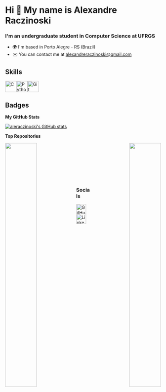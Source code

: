 # Hi 👋 My name is Alexandre Raczinoski

### I'm an undergraduate student in Computer Science at UFRGS

* 🌍  I'm based in Porto Alegre - RS (Brazil)
* ✉️  You can contact me at [alexandreraczinoski@gmail.com](mailto:alexandreraczinoski@gmail.com)

## Skills

<p align="left">
<a href="https://docs.microsoft.com/en-us/cpp/?view=msvc-170" target="_blank" rel="noreferrer"><img src="https://raw.githubusercontent.com/danielcranney/readme-generator/main/public/icons/skills/c-colored.svg" alt="C" title="C" width="36" height="36" /></a><a href="https://www.python.org/" target="_blank" rel="noreferrer"><img src="https://raw.githubusercontent.com/danielcranney/readme-generator/main/public/icons/skills/python-colored.svg" alt="Python" title="Python" width="36" height="36" /></a><a href="https://git-scm.com/" target="_blank" rel="noreferrer"><img src="https://raw.githubusercontent.com/danielcranney/readme-generator/main/public/icons/skills/git-colored.svg" alt="Git" title="Git" width="36" height="36" /></a>
</p>

## Badges

<b>My GitHub Stats</b>

<a href="http://www.github.com/aleraczinoski"><img src="https://github-readme-stats.vercel.app/api?username=aleraczinoski&show_icons=true&hide=&count_private=true&title_color=3382ed&text_color=ffffff&icon_color=0891b2&bg_color=1c1917&hide_border=true&show_icons=true" alt="aleraczinoski's GitHub stats" /></a>

<b>Top Repositories</b>

<div width="100%" align="center"><a href="https://github.com/aleraczinoski/JogoZelda-INF" align="left"><img align="left" width="45%" src="https://github-readme-stats.vercel.app/api/pin/?username=aleraczinoski&repo=JogoZelda-INF&title_color=3382ed&text_color=ffffff&icon_color=0891b2&bg_color=1c1917&hide_border=true&locale=en" /></a><a href="https://github.com/aleraczinoski/Projeto-JogoPyGame" align="right"><img align="right" width="45%" src="https://github-readme-stats.vercel.app/api/pin/?username=aleraczinoski&repo=Projeto-JogoPyGame&title_color=3382ed&text_color=ffffff&icon_color=0891b2&bg_color=1c1917&hide_border=true&locale=en" /></a></div><br /><br /><br /><br /><br /><br /><br />


### Socials

<p align="left"> <a href="https://www.github.com/aleraczinoski" target="_blank" rel="noreferrer"> <picture> <source media="(prefers-color-scheme: dark)" srcset="https://raw.githubusercontent.com/danielcranney/readme-generator/main/public/icons/socials/github-dark.svg" /> <source media="(prefers-color-scheme: light)" srcset="https://raw.githubusercontent.com/danielcranney/readme-generator/main/public/icons/socials/github.svg" /> <img src="https://raw.githubusercontent.com/danielcranney/readme-generator/main/public/icons/socials/github.svg" width="32" height="32" alt="GitHub" title="GitHub" /> </picture> </a> <a href="https://www.linkedin.com/in/alexandreraczinoski/" target="_blank" rel="noreferrer"> <picture> <source media="(prefers-color-scheme: dark)" srcset="https://raw.githubusercontent.com/danielcranney/readme-generator/main/public/icons/socials/linkedin-dark.svg" /> <source media="(prefers-color-scheme: light)" srcset="https://raw.githubusercontent.com/danielcranney/readme-generator/main/public/icons/socials/linkedin.svg" /> <img src="https://raw.githubusercontent.com/danielcranney/readme-generator/main/public/icons/socials/linkedin.svg" width="32" height="32" alt="LinkedIn" title="LinkedIn" /> </picture> </a></p>
